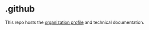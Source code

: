 # .github

This repo hosts the [organization profile](https://docs.github.com/en/organizations/collaborating-with-groups-in-organizations/customizing-your-organizations-profile#adding-a-public-organization-profile-readme) and technical documentation.

